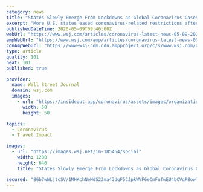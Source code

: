 ```yaml
---
category: news
title: "States Slowly Emerge From Lockdowns as Global Coronavirus Cases Near 4 Million"
excerpt: "More U.S. states eased coronavirus-related restrictions after weeks of lockdowns that have battered the economy, while two White House staffers tested positive this week, the first known cases among people who worked in proximity to President Trump and Vice President Mike Pence."
publishedDateTime: 2020-05-09T09:46:00Z
webUrl: "https://www.wsj.com/articles/coronavirus-latest-news-05-09-2020-11589015996"
ampWebUrl: "https://www.wsj.com/amp/articles/coronavirus-latest-news-05-09-2020-11589015996"
cdnAmpWebUrl: "https://www-wsj-com.cdn.ampproject.org/c/s/www.wsj.com/amp/articles/coronavirus-latest-news-05-09-2020-11589015996"
type: article
quality: 101
heat: 101
published: true

provider:
  name: Wall Street Journal
  domain: wsj.com
  images:
    - url: "https://insideout.app/coronavirus/assets/images/organizations/wsj.com-50x50.jpg"
      width: 50
      height: 50

topics:
  - Coronavirus
  - Travel Impact

images:
  - url: "https://images.wsj.net/im-185454/social"
    width: 1280
    height: 640
    title: "States Slowly Emerge From Lockdowns as Global Coronavirus Cases Near 4 Million"

secured: "BGb7wWLjtcSV/1MHKchNeMdS2Jma43dgF5CJpkWVF6eCmFufwEU4bCVqP8owl1ZNG5dIamA8benvSHfRUVgPxn+iVQzn2rP+XikG1C4aTduZ24g6kMema7WX7ENay70qAZn/Ydj894TE2JNhWa/Efq825AJqLo5zgM2Bhu9qPeRXK3rOxpz5kqQG7SKJWBooBMJ5LDHov1HQpuN51k6+NqBVgKEVXCl3SFbFczJ22cipEoX3VBmDM6Ph4puCDbcsTPvMy6YbesDGEp0hCtp0eIxKEDXdIbZML0xI54TlIR6UrBsJL1EXn+d/BQs+LMXKeR0E+MjqFG8DXG3M1lHCg7M21Db1bVMpS2yGlipb2zkO5xdGI2pl00bmySXMjrzGGKA8Qm2LjDgXrqEBQINH9sKfjRI/mkzrLrxCj3bgXLuRHPk5WWNPEYe1aUuzSJz3IRbe2YXDXCWkc/xC8te8+80lmWFjwIIHqzyoE8v+xeA=;p53VZuXYr9TX5U4SwOAuMQ=="
---
```


